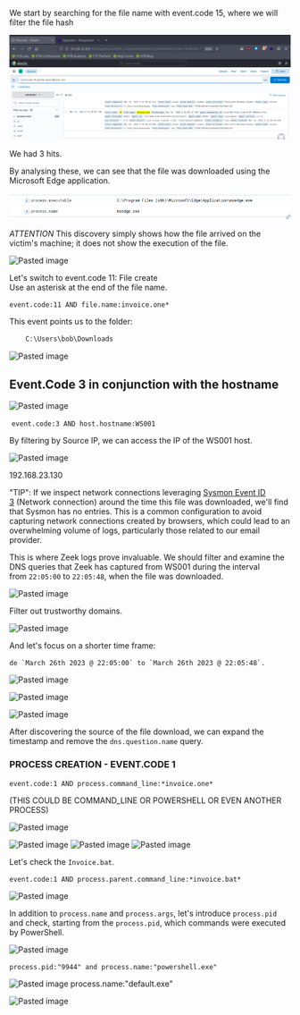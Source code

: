 We start by searching for the file name with event.code 15, where we will filter the file hash

![Pasted image](../../../1-Images/Pasted%20image%2020240616173909.png)

We had 3 hits.

By analysing these, we can see that the file was downloaded using the Microsoft Edge application.

![Pasted image](../../../1-Images/Pasted%20image%2020240616174044.png)

_ATTENTION_ This discovery simply shows how the file arrived on the victim's machine; it does not show the execution of the file.

![Pasted image](../../../1-Images/Pasted%20image%20240616174430.png)


Let's switch to event.code 11: File create  
Use an asterisk at the end of the file name.

```shell-session
event.code:11 AND file.name:invoice.one*
```

This event points us to the folder:

````Powershell
    C:\Users\bob\Downloads
`````

![Pasted image](../../../1-Images/Pasted%20image%20240616174938.png)

## Event.Code 3 in conjunction with the hostname


![Pasted image](../../../1-Images/Pasted%20image%20240616175117.png)


 `event.code:3 AND host.hostname:WS001`

By filtering by Source IP, we can access the IP of the WS001 host.

![Pasted image](../../../1-Images/Pasted%20image%20240616175531.png)

192.168.23.130


"TIP": If we inspect network connections leveraging [Sysmon Event ID 3](https://www.ultimatewindowssecurity.com/securitylog/encyclopedia/event.aspx?eventid=90003) (Network connection) around the time this file was downloaded, we'll find that Sysmon has no entries. This is a common configuration to avoid capturing network connections created by browsers, which could lead to an overwhelming volume of logs, particularly those related to our email provider.

This is where Zeek logs prove invaluable. We should filter and examine the DNS queries that Zeek has captured from WS001 during the interval from `22:05:00` to `22:05:48`, when the file was downloaded.

![Pasted image](../../../1-Images/Pasted%20image%20240616175815.png)


Filter out trustworthy domains.

![Pasted image](../../../1-Images/Pasted%20image%20240616180546.png)

And let's focus on a shorter time frame:

	de `March 26th 2023 @ 22:05:00` to `March 26th 2023 @ 22:05:48`.

![Pasted image](../../../1-Images/Pasted%20image%20240616181144.png)

![Pasted image](../../../1-Images/Pasted%20image%20240616181848.png)

![Pasted image](../../../1-Images/Pasted%20image%20240616183135.png)

After discovering the source of the file download, we can expand the timestamp and remove the `dns.question.name` query.


### PROCESS CREATION - EVENT.CODE 1


````
event.code:1 AND process.command_line:*invoice.one*     
`````


(THIS COULD BE COMMAND_LINE OR POWERSHELL OR EVEN ANOTHER PROCESS)

![Pasted image](../../../1-Images/Pasted%20image%20240616184010.png)

![Pasted image](../../../1-Images/Pasted%20image%20240616184051.png)
![Pasted image](../../../1-Images/Pasted%20image%20240616184730.png)
![Pasted image](../../../1-Images/Pasted%20image%20240616184909.png)

Let's check the `Invoice.bat`.

```shell-session
event.code:1 AND process.parent.command_line:*invoice.bat*
```
![Pasted image](../../../1-Images/Pasted%20image%20240616191203.png)

In addition to `process.name` and `process.args`, let's introduce `process.pid` and check, starting from the `process.pid`, which commands were executed by PowerShell.


![Pasted image](../../../1-Images/Pasted%20image%20240616191955.png)

```shell-session
process.pid:"9944" and process.name:"powershell.exe"
```

![Pasted image](../../../1-Images/Pasted%20image%20240616200355.png)
process.name:"default.exe"

![Pasted image](../../../1-Images/Pasted%20image%20240616201000.png)
